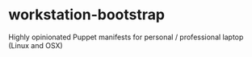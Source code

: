 # workstation-bootstrap
Highly opinionated Puppet manifests for personal / professional laptop (Linux and OSX)
